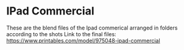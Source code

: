 # IPad Commercial
These are the blend files of the Ipad commerical arranged in folders according to the shots
Link to the final files: https://www.printables.com/model/975048-ipad-commercial
